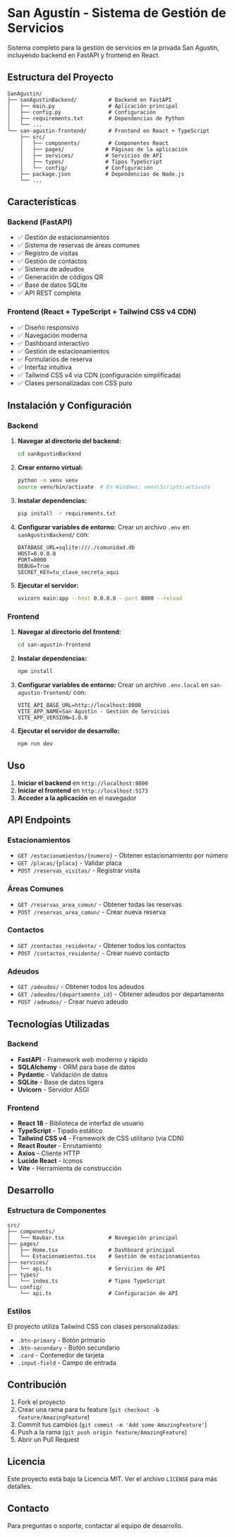 # San Agustín - Sistema de Gestión de Servicios

Sistema completo para la gestión de servicios en la privada San Agustín, incluyendo backend en FastAPI y frontend en React.

## Estructura del Proyecto

```
SanAgustin/
├── sanAgustinBackend/          # Backend en FastAPI
│   ├── main.py                 # Aplicación principal
│   ├── config.py               # Configuración
│   ├── requirements.txt        # Dependencias de Python
│   └── ...
└── san-agustin-frontend/       # Frontend en React + TypeScript
    ├── src/
    │   ├── components/         # Componentes React
    │   ├── pages/             # Páginas de la aplicación
    │   ├── services/          # Servicios de API
    │   ├── types/             # Tipos TypeScript
    │   └── config/            # Configuración
    ├── package.json           # Dependencias de Node.js
    └── ...
```

## Características

### Backend (FastAPI)
- ✅ Gestión de estacionamientos
- ✅ Sistema de reservas de áreas comunes
- ✅ Registro de visitas
- ✅ Gestión de contactos
- ✅ Sistema de adeudos
- ✅ Generación de códigos QR
- ✅ Base de datos SQLite
- ✅ API REST completa

### Frontend (React + TypeScript + Tailwind CSS v4 CDN)
- ✅ Diseño responsivo
- ✅ Navegación moderna
- ✅ Dashboard interactivo
- ✅ Gestión de estacionamientos
- ✅ Formularios de reserva
- ✅ Interfaz intuitiva
- ✅ Tailwind CSS v4 via CDN (configuración simplificada)
- ✅ Clases personalizadas con CSS puro

## Instalación y Configuración

### Backend

1. **Navegar al directorio del backend:**
   ```bash
   cd sanAgustinBackend
   ```

2. **Crear entorno virtual:**
   ```bash
   python -m venv venv
   source venv/bin/activate  # En Windows: venv\Scripts\activate
   ```

3. **Instalar dependencias:**
   ```bash
   pip install -r requirements.txt
   ```

4. **Configurar variables de entorno:**
   Crear un archivo `.env` en `sanAgustinBackend/` con:
   ```env
   DATABASE_URL=sqlite:///./comunidad.db
   HOST=0.0.0.0
   PORT=8000
   DEBUG=True
   SECRET_KEY=tu_clave_secreta_aqui
   ```

5. **Ejecutar el servidor:**
   ```bash
   uvicorn main:app --host 0.0.0.0 --port 8000 --reload
   ```

### Frontend

1. **Navegar al directorio del frontend:**
   ```bash
   cd san-agustin-frontend
   ```

2. **Instalar dependencias:**
   ```bash
   npm install
   ```

3. **Configurar variables de entorno:**
   Crear un archivo `.env.local` en `san-agustin-frontend/` con:
   ```env
   VITE_API_BASE_URL=http://localhost:8000
   VITE_APP_NAME=San Agustín - Gestión de Servicios
   VITE_APP_VERSION=1.0.0
   ```

4. **Ejecutar el servidor de desarrollo:**
   ```bash
   npm run dev
   ```

## Uso

1. **Iniciar el backend** en `http://localhost:8000`
2. **Iniciar el frontend** en `http://localhost:5173`
3. **Acceder a la aplicación** en el navegador

## API Endpoints

### Estacionamientos
- `GET /estacionamientos/{numero}` - Obtener estacionamiento por número
- `GET /placas/{placa}` - Validar placa
- `POST /reservas_visitas/` - Registrar visita

### Áreas Comunes
- `GET /reservas_area_comun/` - Obtener todas las reservas
- `POST /reservas_area_comun/` - Crear nueva reserva

### Contactos
- `GET /contactos_residente/` - Obtener todos los contactos
- `POST /contactos_residente/` - Crear nuevo contacto

### Adeudos
- `GET /adeudos/` - Obtener todos los adeudos
- `GET /adeudos/{departamento_id}` - Obtener adeudos por departamento
- `POST /adeudos/` - Crear nuevo adeudo

## Tecnologías Utilizadas

### Backend
- **FastAPI** - Framework web moderno y rápido
- **SQLAlchemy** - ORM para base de datos
- **Pydantic** - Validación de datos
- **SQLite** - Base de datos ligera
- **Uvicorn** - Servidor ASGI

### Frontend
- **React 18** - Biblioteca de interfaz de usuario
- **TypeScript** - Tipado estático
- **Tailwind CSS v4** - Framework de CSS utilitario (via CDN)
- **React Router** - Enrutamiento
- **Axios** - Cliente HTTP
- **Lucide React** - Iconos
- **Vite** - Herramienta de construcción

## Desarrollo

### Estructura de Componentes

```
src/
├── components/
│   └── Navbar.tsx              # Navegación principal
├── pages/
│   ├── Home.tsx                # Dashboard principal
│   └── Estacionamientos.tsx    # Gestión de estacionamientos
├── services/
│   └── api.ts                  # Servicios de API
├── types/
│   └── index.ts                # Tipos TypeScript
└── config/
    └── api.ts                  # Configuración de API
```

### Estilos

El proyecto utiliza Tailwind CSS con clases personalizadas:
- `.btn-primary` - Botón primario
- `.btn-secondary` - Botón secundario
- `.card` - Contenedor de tarjeta
- `.input-field` - Campo de entrada

## Contribución

1. Fork el proyecto
2. Crear una rama para tu feature (`git checkout -b feature/AmazingFeature`)
3. Commit tus cambios (`git commit -m 'Add some AmazingFeature'`)
4. Push a la rama (`git push origin feature/AmazingFeature`)
5. Abrir un Pull Request

## Licencia

Este proyecto está bajo la Licencia MIT. Ver el archivo `LICENSE` para más detalles.

## Contacto

Para preguntas o soporte, contactar al equipo de desarrollo.
